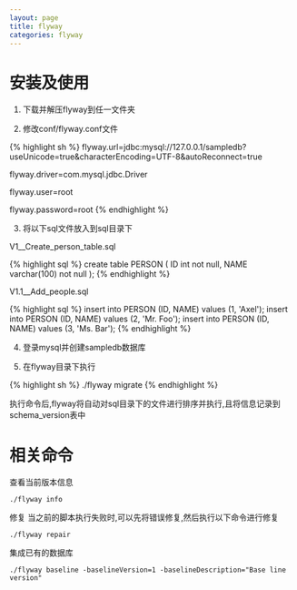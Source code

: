 ```yaml
---
layout: page
title: flyway
categories: flyway
---
```


# 安装及使用

1. 下载并解压flyway到任一文件夹

2. 修改conf/flyway.conf文件

{% highlight sh %}
flyway.url=jdbc:mysql://127.0.0.1/sampledb?useUnicode=true&characterEncoding=UTF-8&autoReconnect=true

flyway.driver=com.mysql.jdbc.Driver

flyway.user=root

flyway.password=root
{% endhighlight %}

3. 将以下sql文件放入到sql目录下

V1__Create_person_table.sql

{% highlight sql %}
create table PERSON (
    ID int not null,
    NAME varchar(100) not null
);
{% endhighlight %}

V1.1__Add_people.sql

{% highlight sql %}
insert into PERSON (ID, NAME) values (1, 'Axel');
insert into PERSON (ID, NAME) values (2, 'Mr. Foo');
insert into PERSON (ID, NAME) values (3, 'Ms. Bar');
{% endhighlight %}

4. 登录mysql并创建sampledb数据库

5. 在flyway目录下执行

{% highlight sh %}
./flyway migrate
{% endhighlight %}

执行命令后,flyway将自动对sql目录下的文件进行排序并执行,且将信息记录到schema_version表中

# 相关命令

查看当前版本信息

	./flyway info

修复
当之前的脚本执行失败时,可以先将错误修复,然后执行以下命令进行修复

	./flyway repair

集成已有的数据库

	./flyway baseline -baselineVersion=1 -baselineDescription="Base line version"